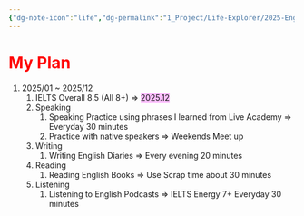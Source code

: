 ```yaml
---
{"dg-note-icon":"life","dg-permalink":"1_Project/Life-Explorer/2025-English","created-date":"2025-01-03 1:31:59 pm","date":"2025-01-03","type":"plan","tags":["life","plan"],"aliases":null,"category":"English","dg-publish":true,"permalink":"/1_Project/Life-Explorer/2025-English/","dgPassFrontmatter":true,"noteIcon":"life"}
---
```


# <font color="#ff0000">My Plan</font>
1. 2025/01 ~ 2025/12
	1. IELTS Overall 8.5 (All 8+) => <span style="background:#fdbfff">2025.12</span>
	2. Speaking
		1. Speaking Practice using phrases I learned from Live Academy => Everyday 30 minutes
		2. Practice with native speakers => Weekends Meet up
	3. Writing 
		1. Writing English Diaries => Every evening 20 minutes
	4. Reading
		1. Reading English Books => Use Scrap time about 30 minutes
	5. Listening
		1. Listening to English Podcasts => IELTS Energy 7+ Everyday 30 minutes